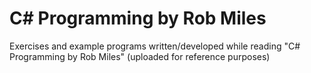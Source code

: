 C# Programming by Rob Miles
================

Exercises and example programs written/developed while reading "C# Programming by Rob Miles"
(uploaded for reference purposes)
